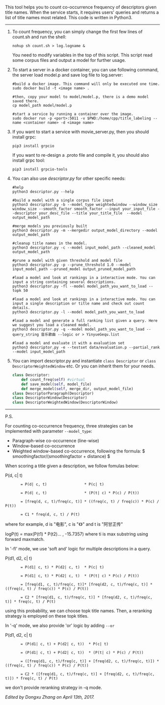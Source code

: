 
This tool helps you to count co-occurrence frequency of descriptors given title names.
When the service starts, it requires users' queries and returns a list of title names most related.
This code is written in Python3.

----

1. To count frequency, you can simply change the first few lines of count.sh and run the shell:

   ```shell
   nohup sh count.sh > log.logname &
   ```
   You need to modify variables in the top of this script. 
   This script read some corpus files and output a model for further usage.
   
2. To start a server in a docker container, you can use following command, the server load model.p and save log file to log.server:
   ```shell
   #build a docker image. This command will only be executed one time. 
   sudo docker build -t <image name> .

   #then, copy your model to model/model.p, there is a demo model saved there.
   cp model_path model/model.p
    
   #start a service by running a container over the image.
   sudo docker run -p <port>:5011 -v $PWD:/home/cpp/title_labeling --name <container name> -d <image name>
   ```
3. If you want to start a service with movie_server.py, then you should install grpc: 
   ```shell
   pip3 install grpcio
   ```
   
   If you want to re-design a .proto file and compile it, you should also install grpc tool:
   ```shell
   pip3 install grpcio-tools
   ```
4. You can also use *descriptor.py* for other specific needs:

   ```shell
   #help
   python3 descriptor.py --help

   #build a model with a single corpus file input
   python3 descriptor.py -b --model_type weightedwindow --window_size window_size --smooth_factor smooth_factor --input your_input_file --descriptor your_desc_file --title your_title_file  --model output_model_path
   
   #merge models you previously built
   python3 descriptor.py -m --mergedir output_model_directory --model output_model_path 

   #cleanup title names in the model.
   python3 descriptor.py -c --model input_model_path --cleaned_model output_model_path

   #prune a model with given threshold and model file
   python3 descriptor.py -p --prune_threshold 1.0 --model input_model_path --pruned_model output_pruned_model_path
   
   #load a model and look at rankings in a interactive mode. You can input a string containing several descriptions.
   python3 descriptor.py -fl --model model_path_you_want_to_load --topk 50

   #load a model and look at rankings in a interactive mode. You can input a single description or title name and check out count details.
   python3 descriptor.py -l --model model_path_you_want_to_load 

   #load a model and generate a full ranking list given a query. Here we suggest you load a cleaned model.
   python3 descriptor.py -q --model model_path_you_want_to_load --query_string 音乐歌曲 --logic or > YinyueGequ.list 

   #load a model and evaluate it with a evaluation set
   python3 descriptor.py -e --testset data/evaluation.p --partial_rank --model input_model_path
   ```

5. You can import descriptor.py and instantiate `class Descriptor` or `class DescriptorWeightedWindow`  etc. Or you can inherit them for your needs.

   ```python
   class Descriptor:
       def count_freq(self) #virtual
       def save_model(self, model_file)
       def merge_model(self, merge_dir, output_model_file)
   class DescriptorParagraph(Descriptor)
   class DescriptorWindow(Descriptor)
   class DescriptorWeightedWindow(DescriptorWindow)
   ```
----

P.S. 

For counting co-occurrence frequency, three strategies can be implemented with parameter `--model_type`: 
* Paragraph-wise co-occurrence (line-wise)
* Window-based co-occurrence
* Weighted window-based co-occurrence, following the formula: $ smoothingfactor/(smoothingfactor + distance) $

When scoring a title given a description, we follow fomulas below:

P(d, c| t) 
           
           = P(d| c, t)                 * P(c| t) 

           = P(d| c, t)                 * (P(t| c) * P(c) / P(t))

           = [freq(d, c, t)/freq(c, t)] * ((freq(c, t) / freq(c)) * P(c) / P(t))

           = C1 * freq(d, c, t) / P(t)

where for example, d is "电影", c is "《》" and t is "阿甘正传"

logP(t) = max(P(t1) * P(t2)... , -15.7357) where ti is max substring using forward maxmatch. 


In '-fl' mode, we use 'soft and' logic for multiple descriptions in a query. 

P(d1, d2, c| t)

           = P(d1| c, t) * P(d2| c, t)  * P(c| t) 

           = P(d1| c, t) * P(d2| c, t)  * (P(t| c) * P(c) / P(t))

           = [freq(d1, c, t)/freq(c, t)]* [freq(d2, c, t)/freq(c, t)] * ((freq(c, t) / freq(c)) * P(c) / P(t))

           = C2 * [freq(d1, c, t)/freq(c, t)] * [freq(d2, c, t)/freq(c, t)] * freq(c, t) / P(t)

using this probability, we can choose topk title names. Then, a reranking strategy is employed on these topk titles. 

In '-q' mode, we also provide 'or' logic by adding `--or`

P(d1, d2, c| t)

           = (P(d1| c, t) + P(d2| c, t))  * P(c| t) 

           = (P(d1| c, t) + P(d2| c, t))  * (P(t| c) * P(c) / P(t))

           = ([freq(d1, c, t)/freq(c, t)] + [freq(d2, c, t)/freq(c, t)]) * ((freq(c, t) / freq(c)) * P(c) / P(t))

           = C2 * ([freq(d1, c, t)/freq(c, t)] + [freq(d2, c, t)/freq(c, t)]) * freq(c, t) / P(t)

we don't provide reranking strategy in -q mode.

*Edited by Dongxu Zhang on April 13th, 2017.*
   ​
